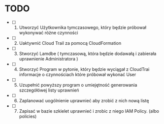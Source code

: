 # TODO

- [ ] 1. Utworzyć Użytkownika tymczasowego, który będzie próbował wykonywać różne czynności
- [ ] 2. Uaktywnić Cloud Trail za pomocą CloudFormation
- [ ] 3. Stworzyć Lamdbe ( tymczasową, która będzie dodawałą i zabierała uprawnienie Administratora )
- [ ] 4. Stworzyć Program w pytonie, który będzie wyciągał z CloudTrai informacje o czynnościach które próbował wykonać User
- [ ] 5. Uzupełnić powyższy program o umiejętność generowania szczegółówej listy uprawnień
- [ ] 6. Zaplanować uogólnienie uprawnieć aby zrobić z nich nową listę
- [ ] 7. Zapisać w bazie szkielet uprawnieć i zrobic z niego IAM Policy. (albo policies)

